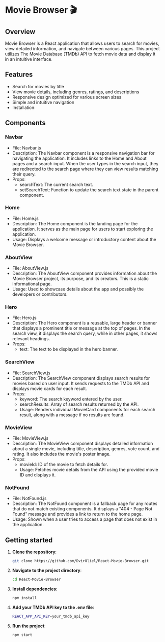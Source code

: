 # Movie Browser 🎬

## Overview

Movie Browser is a React application that allows users to search for movies, view detailed information, and navigate between various pages. This project utilizes The Movie Database (TMDb) API to fetch movie data and display it in an intuitive interface.

## Features

- Search for movies by title
- View movie details, including genres, ratings, and descriptions
- Responsive design optimized for various screen sizes
- Simple and intuitive navigation
- Installation

## Components

### Navbar
* File: Navbar.js
* Description: The Navbar component is a responsive navigation bar for navigating the application. It includes links to the Home    and About pages and a search input. When the user types in the search input, they are redirected to the search page where they    can view results matching their query.
* Props:
   * searchText: The current search text.
   * setSearchText: Function to update the search text state in the parent component.
### Home
* File: Home.js
* Description: The Home component is the landing page for the application. It serves as the main page for users to start            exploring the application.
* Usage: Displays a welcome message or introductory content about the Movie Browser.
### AboutView
* File: AboutView.js
* Description: The AboutView component provides information about the Movie Browser project, its purpose, and its creators. This    is a static informational page.
* Usage: Used to showcase details about the app and possibly the developers or contributors.
### Hero
* File: Hero.js
* Description: The Hero component is a reusable, large header or banner that displays a prominent title or message at the top of    pages. In the search view, it displays the search query, while in other pages, it shows relevant headings.
* Props:
   * text: The text to be displayed in the hero banner.
### SearchView
* File: SearchView.js
* Description: The SearchView component displays search results for movies based on user input. It sends requests to the TMDb API   and displays movie cards for each result.
* Props:
   * keyword: The search keyword entered by the user.
   * searchResults: Array of search results returned by the API.
   * Usage: Renders individual MovieCard components for each search result, along with a message if no results are found.
### MovieView
* File: MovieView.js
* Description: The MovieView component displays detailed information about a single movie, including title, description, genres,    vote count, and rating. It also includes the movie's poster image.
* Props:
   * movieId: ID of the movie to fetch details for.
   * Usage: Fetches movie details from the API using the provided movie ID and displays it.
### NotFound
* File: NotFound.js
* Description: The NotFound component is a fallback page for any routes that do not match existing components. It displays a "404   - Page Not Found" message and provides a link to return to the home page.
* Usage: Shown when a user tries to access a page that does not exist in the application.

## Getting started

1. **Clone the repository**:
   ```bash
   git clone https://github.com/DvirUliel/React-Movie-Browser.git
   
2. **Navigate to the project directory**:
   ```bash
   cd React-Movie-Browser
   
3. **Install dependencies**:
   ```bash
   npm install
   
4. **Add your TMDb API key to the .env file**:
   ```bash
   REACT_APP_API_KEY=your_tmdb_api_key
   
5. **Run the project**:
   ```bash
   npm start
